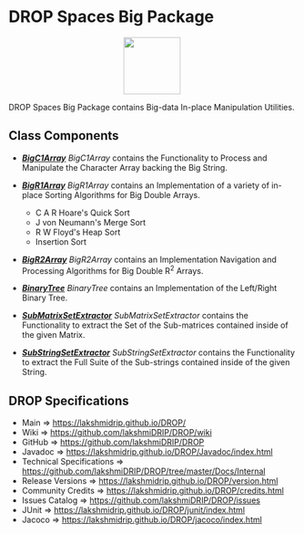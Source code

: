 # DROP Spaces Big Package

<p align="center"><img src="https://github.com/lakshmiDRIP/DROP/blob/master/DRIP_Logo.gif?raw=true" width="100"></p>

DROP Spaces Big Package contains Big-data In-place Manipulation Utilities.


## Class Components

 * [***BigC1Array***](https://github.com/lakshmiDRIP/DROP/tree/master/src/main/java/org/drip/spaces/big/BigC1Array.java)
 <i>BigC1Array</i> contains the Functionality to Process and Manipulate the Character Array backing the Big
 String.

 * [***BigR1Array***](https://github.com/lakshmiDRIP/DROP/tree/master/src/main/java/org/drip/spaces/big/BigR1Array.java)
 <i>BigR1Array</i> contains an Implementation of a variety of in-place Sorting Algorithms for Big Double
 Arrays.
 	* C A R Hoare's Quick Sort
	* J von Neumann's Merge Sort
	* R W Floyd's Heap Sort
	* Insertion Sort

 * [***BigR2Array***](https://github.com/lakshmiDRIP/DROP/tree/master/src/main/java/org/drip/spaces/big/BigR2Array.java)
 <i>BigR2Array</i> contains an Implementation Navigation and Processing Algorithms for Big Double
 R<sup>2</sup> Arrays.

 * [***BinaryTree***](https://github.com/lakshmiDRIP/DROP/tree/master/src/main/java/org/drip/spaces/big/BinaryTree.java)
 <i>BinaryTree</i> contains an Implementation of the Left/Right Binary Tree.

 * [***SubMatrixSetExtractor***](https://github.com/lakshmiDRIP/DROP/tree/master/src/main/java/org/drip/spaces/big/SubMatrixSetExtractor.java)
 <i>SubMatrixSetExtractor</i> contains the Functionality to extract the Set of the Sub-matrices contained
 inside of the given Matrix.

 * [***SubStringSetExtractor***](https://github.com/lakshmiDRIP/DROP/tree/master/src/main/java/org/drip/spaces/big/SubStringSetExtractor.java)
 <i>SubStringSetExtractor</i> contains the Functionality to extract the Full Suite of the Sub-strings
 contained inside of the given String.


## DROP Specifications

 * Main                     => https://lakshmidrip.github.io/DROP/
 * Wiki                     => https://github.com/lakshmiDRIP/DROP/wiki
 * GitHub                   => https://github.com/lakshmiDRIP/DROP
 * Javadoc                  => https://lakshmidrip.github.io/DROP/Javadoc/index.html
 * Technical Specifications => https://github.com/lakshmiDRIP/DROP/tree/master/Docs/Internal
 * Release Versions         => https://lakshmidrip.github.io/DROP/version.html
 * Community Credits        => https://lakshmidrip.github.io/DROP/credits.html
 * Issues Catalog           => https://github.com/lakshmiDRIP/DROP/issues
 * JUnit                    => https://lakshmidrip.github.io/DROP/junit/index.html
 * Jacoco                   => https://lakshmidrip.github.io/DROP/jacoco/index.html
